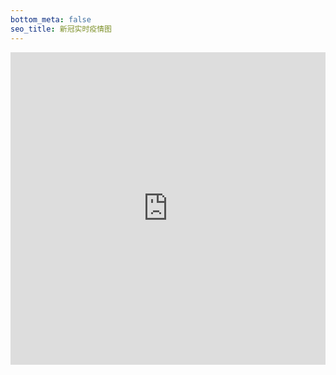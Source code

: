 ```yaml
---
bottom_meta: false
seo_title: 新冠实时疫情图
---
```


<iframe src="https://map.icl.moe" height="500" frameborder="no" border="0" width="100%"> </iframe>
